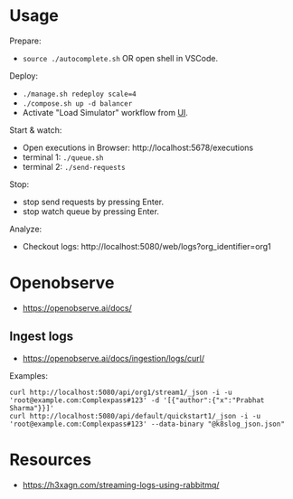 # Usage

Prepare:
- `source ./autocomplete.sh` OR open shell in VSCode.

Deploy:
- `./manage.sh redeploy scale=4`
- `./compose.sh up -d balancer`
- Activate "Load Simulator" workflow from [UI](http://localhost:5678).

Start & watch:
- Open executions in Browser: http://localhost:5678/executions
- terminal 1: `./queue.sh`
- terminal 2: `./send-requests`

Stop:
- stop send requests by pressing Enter.
- stop watch queue by pressing Enter.

Analyze:
- Checkout logs: http://localhost:5080/web/logs?org_identifier=org1

# Openobserve

- https://openobserve.ai/docs/

## Ingest logs

- https://openobserve.ai/docs/ingestion/logs/curl/

Examples:

    curl http://localhost:5080/api/org1/stream1/_json -i -u 'root@example.com:Complexpass#123' -d '[{"author":{"x":"Prabhat Sharma"}}]'
    curl http://localhost:5080/api/default/quickstart1/_json -i -u 'root@example.com:Complexpass#123' --data-binary "@k8slog_json.json"

# Resources

- https://h3xagn.com/streaming-logs-using-rabbitmq/

